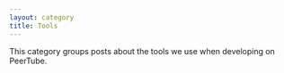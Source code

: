 ```yaml
---
layout: category
title: Tools
---
```


This category groups posts about the tools we use when developing on PeerTube. 
